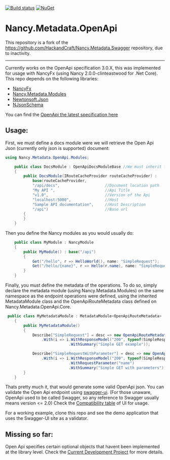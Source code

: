 [![Build status](https://ci.appveyor.com/api/projects/status/bk8fiqknunkegnv7?svg=true)](https://ci.appveyor.com/project/Jaxelr/nancy-metadata-openapi) [![NuGet](https://img.shields.io/nuget/v/Nancy.Metadata.OpenApi.svg)](https://www.nuget.org/packages/Nancy.Metadata.OpenApi)

# Nancy.Metadata.OpenApi

This repository is a fork of the https://github.com/HackandCraft/Nancy.Metadata.Swagger repository, due to inactivity. 

---
Currently works on the OpenApi specification 3.0.X, this was implemented for usage with NancyFx (using Nancy 2.0.0-clinteastwood for .Net Core). This repo depends on the following libraries:

* [NancyFx](https://github.com/NancyFx/Nancy)
* [Nancy.Metadata.Modules](https://github.com/NancyFx/Nancy/tree/master/src/Nancy.Metadata.Modules)
* [Newtonsoft.Json](https://github.com/JamesNK/Newtonsoft.Json)
* [NJsonSchema](https://github.com/NJsonSchema/NJsonSchema)


You can find the [OpenApi the latest specification here](https://github.com/OAI/OpenAPI-Specification/blob/master/versions/3.0.1.md) 

## Usage:

First, we must define a docs module were we will retrieve the Open Api Json (currently only json is supported) document:

```c#
using Nancy.Metadata.OpenApi.Modules;

    public class DocsModule : OpenApiDocsModuleBase //We must inherit from the OpenApiDocsModuleBase
    {
        public DocsModule(IRouteCacheProvider routeCacheProvider) : 
            base(routeCacheProvider, 
            "/api/docs",                    //Document location path
            "My API ",                      //Api Title 
            "v1.0",                         //Version of the Api            
            "localhost:5000",               //Host
            "Sample API documentation",     //Host Description
            "/api")                         //Base url
        {
        }
    }
```

Then you define the Nancy modules as you would usually do:

```c#
    public class MyModule : NancyModule
    {
        public MyModule() : base("/api")
        {
            Get("/hello", r => HelloWorld(), name: "SimpleRequest");
            Get("/hello/{name}", r => Hello(r.name), name: "SimpleRequestWithParameter");
        }
    }
```

Finally, you must define the metadata of the operations. To do so, simply declare the metadata module (using Nancy.Metadata.Modules) on the same namespace as the endpoint operations were defined, using the inherited MetadataModule class and the OpenApiRouteMetadata class defined on Nancy.Metadata.OpenApi.Core.

```c#
 public class MyMetadataModule : MetadataModule<OpenApiRouteMetadata>
    {
        public MyMetadataModule()
        {
            Describe["SimpleRequest"] = desc => new OpenApiRouteMetadata(desc)
                .With(i => i.WithResponseModel("200", typeof(SimpleResponseModel), "Sample response")
                            .WithSummary("Simple GET example"));

            Describe["SimpleRequestWithParameter"] = desc => new OpenApiRouteMetadata(desc)
                .With(i => i.WithResponseModel("200", typeof(SimpleResponseModel), "Sample response")
                            .WithRequestParameter("name")
                            .WithSummary("Simple GET with parameters"));
        }
    }
```

Thats pretty much it, that would generate some valid OpenApi json. You can validate the Open Api endpoint using [swagger-ui](https://github.com/swagger-api/swagger-ui). (For those unaware, OpenApi used to be called Swagger, so any reference to Swagger usually means version <= 2.0) Check the [Compatibility table](https://github.com/swagger-api/swagger-ui#compatibility) of UI for usage.

For a working example,  clone this repo and see the demo application that uses the Swagger-UI site as a validator.

## Missing so far:

Open Api specifies certain optional objects that havent been implemented at the library level. Check the [Current Development Project](https://github.com/Jaxelr/Nancy.Metadata.OpenApi/projects) for more details.
